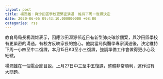 ```yaml
---
layout: post
title: 楊潤雄︰與沙田區學校更緊密溝通　維持下周一復課決定
date: 2020-06-06 09:43:10.000000000 +08:00
categories: rss
---
```


教育局局長楊潤雄表示，因應沙田瀝源邨近日有新型肺炎確診個案，與沙田區學校有更緊密的溝通，有校方反映家長的擔心。他說當局與醫學專家溝通後，決定維持下周一小四至中二復課，本月15日K3至小三復課，強調準備工作會做得更小心及細緻。

楊潤雄在一個電台節目說，上月27日中三至中五復課，整體非常順利，運作沒有大問題。
